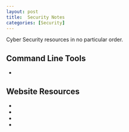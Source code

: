 ```yaml
---
layout: post
title:  Security Notes 
categories: [Security]
---
```


Cyber Security resources in no particular order.

## Command Line Tools

- 

## Website Resources

- 
- 
-  
- 

